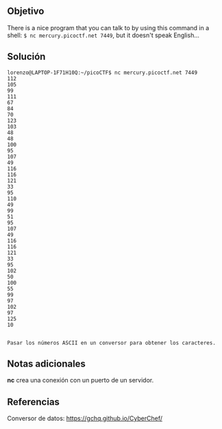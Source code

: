 ## Objetivo

There is a nice program that you can talk to by using this command in a shell: `$ nc mercury.picoctf.net 7449`, but it doesn't speak English...
## Solución
```
lorenzo@LAPTOP-1F71H10Q:~/picoCTF$ nc mercury.picoctf.net 7449
112
105
99
111
67
84
70
123
103
48
48
100
95
107
49
116
116
121
33
95
110
49
99
51
95
107
49
116
116
121
33
95
102
50
100
55
99
97
102
97
125
10


Pasar los números ASCII en un conversor para obtener los caracteres.
```
## Notas adicionales

**nc** crea una conexión con un puerto de un servidor.
## Referencias

Conversor de datos:
https://gchq.github.io/CyberChef/
